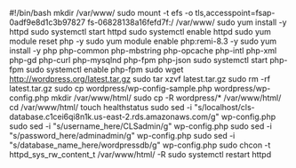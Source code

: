 #!/bin/bash
mkdir /var/www/
sudo mount -t efs -o tls,accesspoint=fsap-0adf9e8d1c3b97827 fs-06828138a16fefd7f:/ /var/www/
sudo yum install -y httpd 
sudo systemctl start httpd
sudo systemctl enable httpd
sudo yum module reset php -y
sudo yum module enable php:remi-8.3 -y
sudo yum install -y php php-common php-mbstring php-opcache php-intl php-xml php-gd php-curl php-mysqlnd php-fpm php-json
sudo systemctl start php-fpm
sudo systemctl enable php-fpm
sudo wget http://wordpress.org/latest.tar.gz
sudo tar xzvf latest.tar.gz
sudo rm -rf latest.tar.gz
sudo cp wordpress/wp-config-sample.php wordpress/wp-config.php
mkdir /var/www/html/
sudo cp -R wordpress/* /var/www/html/
cd /var/www/html/
touch healthstatus
sudo sed -i "s/localhost/cls-database.c1cei6qi8n1k.us-east-2.rds.amazonaws.com/g" wp-config.php 
sudo sed -i "s/username_here/CLSadmin/g" wp-config.php 
sudo sed -i "s/password_here/adminadmin/g" wp-config.php 
sudo sed -i "s/database_name_here/wordpressdb/g" wp-config.php 
sudo chcon -t httpd_sys_rw_content_t /var/www/html/ -R
sudo systemctl restart httpd









